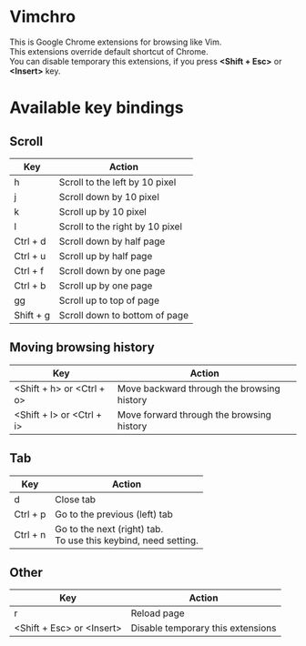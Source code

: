 # Vimchro
This is Google Chrome extensions for browsing like Vim.  
This extensions override default shortcut of Chrome.  
You can disable temporary this extensions, if you press **&lt;Shift + Esc&gt;** or **&lt;Insert&gt;** key.

# Available key bindings
## Scroll
|Key|Action|
|---|---|
|h|Scroll to the left by 10 pixel|
|j|Scroll down by 10 pixel|
|k|Scroll up by 10 pixel|
|l|Scroll to the right by 10 pixel|
|Ctrl + d|Scroll down by half page|
|Ctrl + u|Scroll up by half page|
|Ctrl + f|Scroll down by one page|
|Ctrl + b|Scroll up by one page|
|gg|Scroll up to top of page|
|Shift + g|Scroll down to bottom of page|

## Moving browsing history
|Key|Action|
|---|---|
|&lt;Shift + h&gt; or &lt;Ctrl + o&gt;|Move backward through the browsing history|
|&lt;Shift + l&gt; or &lt;Ctrl + i&gt;|Move forward through the browsing history|

## Tab
|Key|Action|
|---|---|
|d|Close tab|
|Ctrl + p|Go to the previous (left) tab|
|Ctrl + n|Go to the next (right) tab. <br> To use this keybind, need setting.|

## Other
|Key|Action|
|---|---|
|r|Reload page|
|&lt;Shift + Esc&gt; or &lt;Insert&gt;|Disable temporary this extensions|
